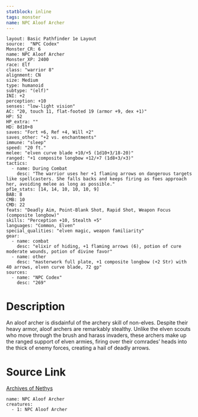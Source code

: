 ```yaml
---
statblock: inline
tags: monster
name: NPC Aloof Archer
---
```

```statblock
layout: Basic Pathfinder 1e Layout
source:  "NPC Codex"
Monster_CR: 6
name: NPC Aloof Archer
Monster_XP: 2400
race: Elf
class: "warrior 8"
alignment: CN
size: Medium
type: humanoid
subtype: "(elf)"
INI: +2
perception: +10
senses: "low-light vision"
AC: "20, touch 11, flat-footed 19 (armor +9, dex +1)"
HP: 52
HP_extra: ""
HD: 8d10+8
saves: "Fort +6, Ref +4, Will +2"
saves_other: "+2 vs. enchantments"
immune: "sleep"
speed: "20 ft."
melee: "elven curve blade +10/+5 (1d10+3/18-20)"
ranged: "+1 composite longbow +12/+7 (1d8+3/×3)"
tactics:
  - name: During Combat
    desc: "The warrior uses her +1 flaming arrows on dangerous targets like spellcasters. She falls backs and keeps firing as foes approach her, avoiding melee as long as possible."
pf1e_stats: [14, 14, 10, 10, 10, 9]
BAB: 8
CMB: 10
CMD: 22
feats: "Deadly Aim, Point-Blank Shot, Rapid Shot, Weapon Focus (composite longbow)"
skills: "Perception +10, Stealth +5"
languages: "Common, Elven"
special_qualities: "elven magic, weapon familiarity"
gear:
  - name: combat
    desc: "elixir of hiding, +1 flaming arrows (6), potion of cure moderate wounds, potion of divine favor"
  - name: other
    desc: "masterwork full plate, +1 composite longbow (+2 Str) with 40 arrows, elven curve blade, 72 gp"
sources:
  - name: "NPC Codex"
    desc: "269"
```
# Description
An aloof archer is disdainful of the archery skill of non-elves. Despite their heavy armor, aloof archers are remarkably stealthy. Unlike the elven scouts who move through the brush and harass invaders, these archers make up the ranged support of elven armies, firing over their comrades’ heads into the thick of enemy forces, creating a hail of deadly arrows.
# Source Link
[Archives of Nethys](https://aonprd.com/NPCDisplay.aspx?ItemName=Aloof%20Archer)
```encounter-table
name: NPC Aloof Archer
creatures:
  - 1: NPC Aloof Archer
```
